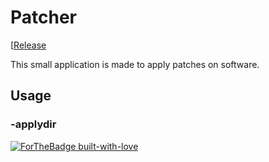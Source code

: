 # Patcher

[[Release](https://img.shields.io/github/stars/RedstoneBuilding/Patcher)



This small application is made to apply patches on software. 

## Usage

### -applydir

[![ForTheBadge built-with-love](http://ForTheBadge.com/images/badges/built-with-love.svg)](https://GitHub.com/Naereen/)

